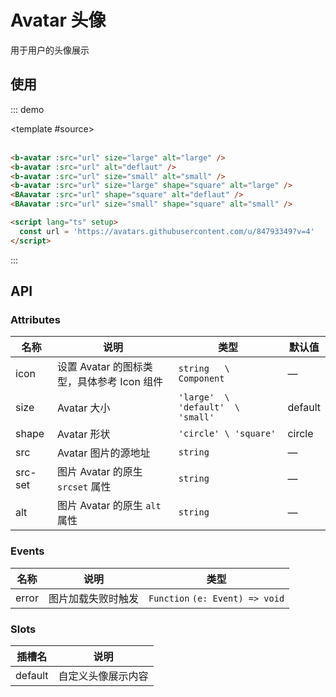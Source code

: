# Avatar 头像

用于用户的头像展示

## 使用

::: demo

<template #source>
<b-avatar src="https://avatars.githubusercontent.com/u/84793349?v=4" size="large" alt="large"/>
<b-avatar src="https://avatars.githubusercontent.com/u/84793349?v=4" alt="deflaut"/>
<b-avatar src="https://avatars.githubusercontent.com/u/84793349?v=4" size="small" alt="small"/>
<br />
<b-avatar src="https://avatars.githubusercontent.com/u/84793349?v=4" size="large" shape="square" alt="large"/>
<BAvatar src="https://avatars.githubusercontent.com/u/84793349?v=4" shape="square" alt="deflaut"/>
<BAvatar src="https://avatars.githubusercontent.com/u/84793349?v=4" size="small" shape="square" alt="small"/>
<b-avatar :src="url" size="large" alt="large" />
<br />
</template>

```html
<b-avatar :src="url" size="large" alt="large" />
<b-avatar :src="url" alt="deflaut" />
<b-avatar :src="url" size="small" alt="small" />
<b-avatar :src="url" size="large" shape="square" alt="large" />
<BAavatar :src="url" shape="square" alt="deflaut" />
<BAavatar :src="url" size="small" shape="square" alt="small" />

<script lang="ts" setup>
  const url = 'https://avatars.githubusercontent.com/u/84793349?v=4'
</script>
```

:::

## API

### Attributes

| 名称    | 说明                                       | 类型                              | 默认值  |
| ------- | ------------------------------------------ | --------------------------------- | ------- |
| icon    | 设置 Avatar 的图标类型，具体参考 Icon 组件   | `string   \ Component`            | —       |
| size    | Avatar 大小                                | `'large'  \ 'default'  \ 'small'` | default |
| shape   | Avatar 形状                                | `'circle' \ 'square'`             | circle  |
| src     | Avatar 图片的源地址                        | `string`                          | —       |
| src-set | 图片 Avatar 的原生 `srcset` 属性           | `string`                          | —       |
| alt     | 图片 Avatar 的原生 `alt` 属性              | `string`                          | —       |

### Events

| 名称  | 说明               | 类型                            |
| ----- | ------------------ | ------------------------------- |
| error | 图片加载失败时触发 | `Function` `(e: Event) => void` |

### Slots

| 插槽名  | 说明               |
| ------- | ------------------ |
| default | 自定义头像展示内容 |
